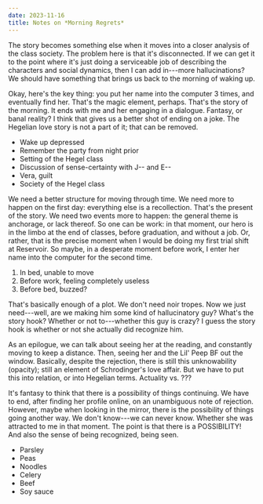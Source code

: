 ```yaml
---
date: 2023-11-16
title: Notes on *Morning Regrets*
---
```


The story becomes something else when it moves into a closer analysis of the class society. The problem here is that it's disconnected. If we can get it to the point where it's just doing a serviceable job of describing the characters and social dynamics, then I can add in---more hallucinations? We should have something that brings us back to the morning of waking up.

Okay, here's the key thing: you put her name into the computer 3 times, and eventually find her. That's the magic element, perhaps. That's the story of the morning. It ends with me and her engaging in a dialogue. Fantasy, or banal reality? I think that gives us a better shot of ending on a joke. The Hegelian love story is not a part of it; that can be removed.

- Wake up depressed
- Remember the party from night prior
- Setting of the Hegel class
- Discussion of sense-certainty with J-- and E--
- Vera, guilt
- Society of the Hegel class

We need a better structure for moving through time. We need more to happen on the first day: everything else is a recollection. That's the present of the story. We need two events more to happen: the general theme is anchorage, or lack thereof. So one can be work: in that moment, our hero is in the limbo at the end of classes, before graduation, and without a job. Or, rather, that is the precise moment when I would be doing my first trial shift at Reservoir. So maybe, in a desperate moment before work, I enter her name into the computer for the second time.

1. In bed, unable to move
2. Before work, feeling completely useless
3. Before bed, buzzed?

That's basically enough of a plot. We don't need noir tropes. Now we just need---well, are we making him some kind of hallucinatory guy? What's the story hook? Whether or not to---whether this guy is crazy? I guess the story hook is whether or not she actually did recognize him.

As an epilogue, we can talk about seeing her at the reading, and constantly moving to keep a distance. Then, seeing her and the Lil' Peep BF out the window. Basically, despite the rejection, there is still this unknowability (opacity); still an element of Schrodinger's love affair. But we have to put this into relation, or into Hegelian terms. Actuality vs. ???

It's fantasy to think that there is a possibility of things continuing. We have to end, after finding her profile online, on an unambiguous note of rejection. However, maybe when looking in the mirror, there is the possibility of things going another way. We don't know---we can never know. Whether she was attracted to me in that moment. The point is that there is a POSSIBILITY! And also the sense of being recognized, being seen.

- Parsley
- Peas
- Noodles
- Celery
- Beef
- Soy sauce
